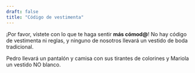 ```yaml
---
draft: false
title: "Código de vestimenta"
---
```


¡Por favor, vístete con lo que te haga sentir **más cómod@**! No hay código de vestimenta ni reglas, y ninguno de nosotros llevará un vestido de boda tradicional. 

Pedro llevará un pantalón y camisa con sus tirantes de colorines y Mariola un vestido NO blanco.

